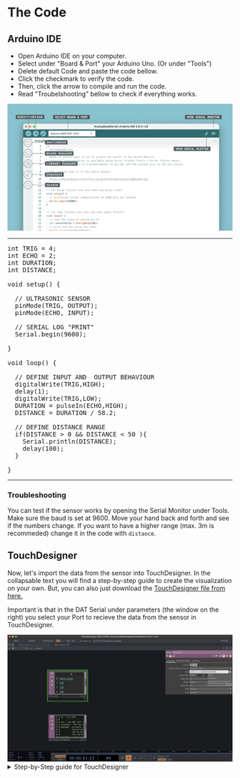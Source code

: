# The Code

## Arduino IDE

- Open Arduino IDE on your computer.
- Select under "Board & Port" your Arduino Uno. (Or under "Tools")
- Delete default Code and paste the code bellow.
- Click the checkmark to verify the code. 
- Then, click the arrow to compile and run the code.
- Read "Troubelshooting" bellow to check if everything works. 

<img src="./img/ide-2-overview.png" alt="Layout IDE" width="800">

---------
<pre>int TRIG = 4;
int ECHO = 2;
int DURATION;
int DISTANCE;
 
void setup() {  
 
  // ULTRASONIC SENSOR
  pinMode(TRIG, OUTPUT);
  pinMode(ECHO, INPUT);
 
  // SERIAL LOG "PRINT"
  Serial.begin(9600);
  
}
 
void loop() {

  // DEFINE INPUT AND  OUTPUT BEHAVIOUR
  digitalWrite(TRIG,HIGH);
  delay(1);
  digitalWrite(TRIG,LOW);
  DURATION = pulseIn(ECHO,HIGH);
  DISTANCE = DURATION / 58.2;

  // DEFINE DISTANCE RANGE
  if(DISTANCE > 0 && DISTANCE < 50 ){
    Serial.println(DISTANCE);
    delay(100);
  }
 
}</pre>

---------


### Troubleshooting

You can test if the sensor works by opening the Serial Monitor under Tools. Make sure the baud is set at 9600. Move your hand back and forth and see if the numbers change. If you want to have a higher range (max. 3m is recommeded) change it in the code with `distance`. 

## TouchDesigner

Now, let's import the data from the sensor into TouchDesigner. In the collapsable text you will find a step-by-step guide to create the visualization on your own. But, you can also just download the [TouchDesigner file from here.](./TD/SensorData.toe)

Important is that in the DAT Serial under parameters (the window on the right) you select your Port to recieve the data from the sensor in TouchDesigner. 

<img src="./img/PortDAT.png" alt="TD Port" width="800">

<details>

<summary>Step-by-Step guide for TouchDesigner</summary>

- Open a new TouchDesigner file. 
- Delete default scene. (select all by right click and drag over the operators and delete them)
- Add a new Operater (user "Tab" or "Right click and Add Operator")
- Add a DAT Serial.
- In the parameters under "Port" select your arduino. In my case is usbmodem.
- You should see the data come in.<br>

*As you see there are 10 Lines, but we only need one line*
- Go to the operator output and drag to create a node. Press Tab while dragging to quickly add a new OP.
- Add a DAT Select.
- In the parameters edit of DAT select: 
    - Select Rows > by Index
    - Start Row Index > 10<br>

*Now we only have one row*
- Add CHOP Dat to.
- In the parameters edit: 
    - Output > Channel per Value
    - First Column is > Values
- Add CHOP Filter to create smoothness is the movement. 
- Add CHOP Null.<br>

<img src="./img/TD_Data.png" alt="TD Port" width="800">

*Now we will add the grafics*
- Add SOP Sphere. (or any object you like)
- Connect SOP Transform.
- Connect COMP Geometry.<br>

*As this is a 3D object, we need a camera, light, material, and a renderer*
- Add COMP Camera
- Add COMP Light
- Add MAT Phong (this is the material)
- Take the MAT and drag and drop it into the geometry OP. Select Param: Material.<br>

*Let's render this.*
- Add TOP Render
- Connect TOP Null
- In the OP Null click on the blue circle to see the render bigger.

<img src="./img/TD_Colors.png" alt="TD Port" width="800">

- Right click between Top render and  Top null on the string to add a TOP Lookup.
- Add a TOP Ramp as well in the string to give a gradient, connect it to the lookup
- Play around with the colors.

<img src="./img/TD_Sphere.png" alt="TD Port" width="800">

*Make it interactive!*
- Click on the TOP Sphere operated and here we will set the radius. 
- RADIUS SETTINGS. 
- Right Click between our CHOP Dat and CHOP Null to add a CHOP Math in between.
- In the CHOP Math Parameters go to the Range tab and add in From Range column until 50. 

<img src="./img/TD_Math.png" alt="TD Port" width="500">

- Go to the CHOP Null of our Sensor Data and click on the little star.
- Drag and drop the null into our sphere and 

<video width="800" controls>
  <source src="./img/TD_ChopSensor.mov" type="video/mp4">
  Your browser does not support the video tag.
</video>

- Move your hand infront of the sensor to see if the spheres moves. 
- Go crazy with your visualizations and have fun <3 

</details>